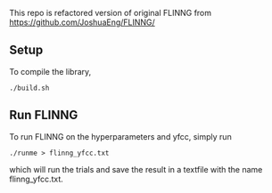 This repo is refactored version of original FLINNG from https://github.com/JoshuaEng/FLINNG/

## Setup
To compile the library,
```
./build.sh
```

## Run FLINNG
To run FLINNG on the hyperparameters and yfcc, simply run
```setup
./runme > flinng_yfcc.txt
```
which will run the trials and save the result in a textfile with the name flinng_yfcc.txt.

